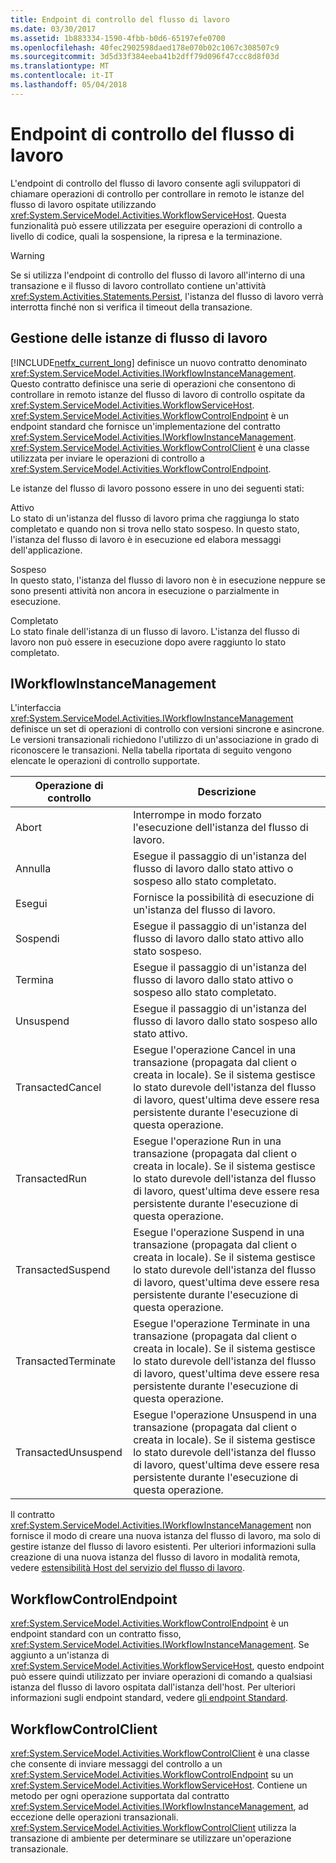 ```yaml
---
title: Endpoint di controllo del flusso di lavoro
ms.date: 03/30/2017
ms.assetid: 1b883334-1590-4fbb-b0d6-65197efe0700
ms.openlocfilehash: 40fec2902598daed178e070b02c1067c308507c9
ms.sourcegitcommit: 3d5d33f384eeba41b2dff79d096f47ccc8d8f03d
ms.translationtype: MT
ms.contentlocale: it-IT
ms.lasthandoff: 05/04/2018
---
```

# <a name="workflow-control-endpoint"></a>Endpoint di controllo del flusso di lavoro
L'endpoint di controllo del flusso di lavoro consente agli sviluppatori di chiamare operazioni di controllo per controllare in remoto le istanze del flusso di lavoro ospitate utilizzando <xref:System.ServiceModel.Activities.WorkflowServiceHost>. Questa funzionalità può essere utilizzata per eseguire operazioni di controllo a livello di codice, quali la sospensione, la ripresa e la terminazione.  
  
> [!WARNING]
>  Se si utilizza l'endpoint di controllo del flusso di lavoro all'interno di una transazione e il flusso di lavoro controllato contiene un'attività <xref:System.Activities.Statements.Persist>, l'istanza del flusso di lavoro verrà interrotta finché non si verifica il timeout della transazione.  
  
## <a name="workflow-instance-management"></a>Gestione delle istanze di flusso di lavoro  
 [!INCLUDE[netfx_current_long](../../../../includes/netfx-current-long-md.md)] definisce un nuovo contratto denominato <xref:System.ServiceModel.Activities.IWorkflowInstanceManagement>. Questo contratto definisce una serie di operazioni che consentono di controllare in remoto istanze del flusso di lavoro di controllo ospitate da <xref:System.ServiceModel.Activities.WorkflowServiceHost>. <xref:System.ServiceModel.Activities.WorkflowControlEndpoint> è un endpoint standard che fornisce un'implementazione del contratto <xref:System.ServiceModel.Activities.IWorkflowInstanceManagement>. <xref:System.ServiceModel.Activities.WorkflowControlClient> è una classe utilizzata per inviare le operazioni di controllo a <xref:System.ServiceModel.Activities.WorkflowControlEndpoint>.  
  
 Le istanze del flusso di lavoro possono essere in uno dei seguenti stati:  
  
 Attivo  
 Lo stato di un'istanza del flusso di lavoro prima che raggiunga lo stato completato e quando non si trova nello stato sospeso. In questo stato, l'istanza del flusso di lavoro è in esecuzione ed elabora messaggi dell'applicazione.  
  
 Sospeso  
 In questo stato, l'istanza del flusso di lavoro non è in esecuzione neppure se sono presenti attività non ancora in esecuzione o parzialmente in esecuzione.  
  
 Completato  
 Lo stato finale dell'istanza di un flusso di lavoro. L'istanza del flusso di lavoro non può essere in esecuzione dopo avere raggiunto lo stato completato.  
  
## <a name="iworkflowinstancemanagement"></a>IWorkflowInstanceManagement  
 L'interfaccia <xref:System.ServiceModel.Activities.IWorkflowInstanceManagement> definisce un set di operazioni di controllo con versioni sincrone e asincrone. Le versioni transazionali richiedono l'utilizzo di un'associazione in grado di riconoscere le transazioni. Nella tabella riportata di seguito vengono elencate le operazioni di controllo supportate.  
  
|Operazione di controllo|Descrizione|  
|-----------------------|-----------------|  
|Abort|Interrompe in modo forzato l'esecuzione dell'istanza del flusso di lavoro.|  
|Annulla|Esegue il passaggio di un'istanza del flusso di lavoro dallo stato attivo o sospeso allo stato completato.|  
|Esegui|Fornisce la possibilità di esecuzione di un'istanza del flusso di lavoro.|  
|Sospendi|Esegue il passaggio di un'istanza del flusso di lavoro dallo stato attivo allo stato sospeso.|  
|Termina|Esegue il passaggio di un'istanza del flusso di lavoro dallo stato attivo o sospeso allo stato completato.|  
|Unsuspend|Esegue il passaggio di un'istanza del flusso di lavoro dallo stato sospeso allo stato attivo.|  
|TransactedCancel|Esegue l'operazione Cancel in una transazione (propagata dal client o creata in locale). Se il sistema gestisce lo stato durevole dell'istanza del flusso di lavoro, quest'ultima deve essere resa persistente durante l'esecuzione di questa operazione.|  
|TransactedRun|Esegue l'operazione Run in una transazione (propagata dal client o creata in locale). Se il sistema gestisce lo stato durevole dell'istanza del flusso di lavoro, quest'ultima deve essere resa persistente durante l'esecuzione di questa operazione.|  
|TransactedSuspend|Esegue l'operazione Suspend in una transazione (propagata dal client o creata in locale). Se il sistema gestisce lo stato durevole dell'istanza del flusso di lavoro, quest'ultima deve essere resa persistente durante l'esecuzione di questa operazione.|  
|TransactedTerminate|Esegue l'operazione Terminate in una transazione (propagata dal client o creata in locale). Se il sistema gestisce lo stato durevole dell'istanza del flusso di lavoro, quest'ultima deve essere resa persistente durante l'esecuzione di questa operazione.|  
|TransactedUnsuspend|Esegue l'operazione Unsuspend in una transazione (propagata dal client o creata in locale). Se il sistema gestisce lo stato durevole dell'istanza del flusso di lavoro, quest'ultima deve essere resa persistente durante l'esecuzione di questa operazione.|  
  
 Il contratto <xref:System.ServiceModel.Activities.IWorkflowInstanceManagement> non fornisce il modo di creare una nuova istanza del flusso di lavoro, ma solo di gestire istanze del flusso di lavoro esistenti. Per ulteriori informazioni sulla creazione di una nuova istanza del flusso di lavoro in modalità remota, vedere [estensibilità Host del servizio del flusso di lavoro](../../../../docs/framework/wcf/feature-details/workflow-service-host-extensibility.md).  
  
## <a name="workflowcontrolendpoint"></a>WorkflowControlEndpoint  
 <xref:System.ServiceModel.Activities.WorkflowControlEndpoint> è un endpoint standard con un contratto fisso, <xref:System.ServiceModel.Activities.IWorkflowInstanceManagement>. Se aggiunto a un'istanza di <xref:System.ServiceModel.Activities.WorkflowServiceHost>, questo endpoint può essere quindi utilizzato per inviare operazioni di comando a qualsiasi istanza del flusso di lavoro ospitata dall'istanza dell'host. Per ulteriori informazioni sugli endpoint standard, vedere [gli endpoint Standard](../../../../docs/framework/wcf/feature-details/standard-endpoints.md).  
  
## <a name="workflowcontrolclient"></a>WorkflowControlClient  
 <xref:System.ServiceModel.Activities.WorkflowControlClient> è una classe che consente di inviare messaggi del controllo a un <xref:System.ServiceModel.Activities.WorkflowControlEndpoint> su un <xref:System.ServiceModel.Activities.WorkflowServiceHost>. Contiene un metodo per ogni operazione supportata dal contratto <xref:System.ServiceModel.Activities.IWorkflowInstanceManagement>, ad eccezione delle operazioni transazionali. <xref:System.ServiceModel.Activities.WorkflowControlClient> utilizza la transazione di ambiente per determinare se utilizzare un'operazione transazionale.
